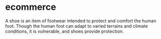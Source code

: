 # ecommerce
A  shoe is an item of footwear intended to protect and comfort the human foot. Though the human foot can adapt to varied terrains and climate conditions, it is vulnerable, and shoes provide protection.
